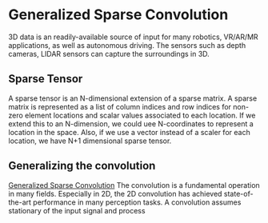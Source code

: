 Generalized Sparse Convolution
==============================

3D data is an readily-available source of input for many robotics, VR/AR/MR applications, as well as autonomous driving. The sensors such as depth cameras, LIDAR sensors can capture the surroundings in 3D.


Sparse Tensor
-------------

A sparse tensor is an N-dimensional extension of a sparse matrix. A sparse matrix is represented as a list of column indices and row indices for non-zero element locations and scalar values associated to each location. If we extend this to an N-dimension, we could uee N-coordinates to represent a location in the space. Also, if we use a vector instead of a scaler for each location, we have N+1 dimensional sparse tensor.


Generalizing the convolution
----------------------------

[Generalized Sparse Convolution](https://arxiv.org/abs/1904.08755)
The convolution is a fundamental operation in many fields. Especially in 2D, the 2D convolution has achieved state-of-the-art performance in many perception tasks. A convolution assumes stationary of the input signal and process 
